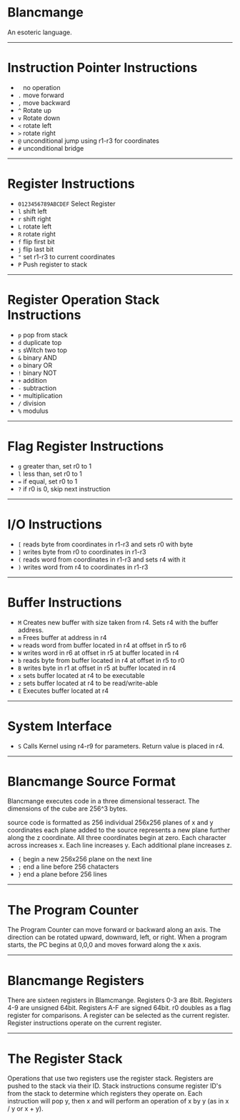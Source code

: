Blancmange
===

An esoteric language.

---

# Instruction Pointer Instructions

* ` `	no operation
* `.`	move forward
* `,`	move backward
* `^`	Rotate up
* `v`	Rotate down
* `<`	rotate left
* `>`	rotate right
* `@`	unconditional jump using r1-r3 for coordinates
* `#`	unconditional bridge

---

# Register Instructions

* `0123456789ABCDEF` Select Register
* `l`	shift left
* `r`	shift right
* `L`	rotate left
* `R`	rotate right
* `f`	flip first bit
* `j`	flip last bit
* `"`	set r1-r3 to current coordinates
* `P`	Push register to stack

---

# Register Operation Stack Instructions

* `p`	pop from stack
* `d`	duplicate top
* `s`	sWitch two top
* `&`	binary AND
* `o`	binary OR
* `!`	binary NOT
* `+`	addition
* `-`	subtraction
* `*`	multiplication
* `/`	division
* `%`	modulus

---

# Flag Register Instructions

* `g`	greater than, set r0 to 1
* `l`	less than, set r0 to 1
* `=`	if equal, set r0 to 1
* `?`	if r0 is 0, skip next instruction

---

# I/O Instructions

* `[`	reads byte from coordinates in r1-r3 and sets r0 with byte
* `]`	writes byte from r0 to coordinates in r1-r3
* `(`	reads word from coordinates in r1-r3 and sets r4 with it
* `)`	writes word from r4 to coordinates in r1-r3

---

# Buffer Instructions

* `M`	Creates new buffer with size taken from r4. Sets r4 with the buffer address.
* `m`	Frees buffer at address in r4
* `w`	reads word from buffer located in r4 at offset in r5 to r6
* `W`	writes word in r6 at offset in r5 at buffer located in r4
* `b`	reads byte from buffer located in r4 at offset in r5 to r0
* `B`	writes byte in r1 at offset in r5 at buffer located in r4
* `x`	sets buffer located at r4 to be executable
* `z`	sets buffer located at r4 to be read/write-able
* `E`	Executes buffer located at r4

---

# System Interface

* `S`	Calls Kernel using r4-r9 for parameters. Return value is placed in r4.

---

# Blancmange Source Format

Blancmange executes code in a three dimensional tesseract.
The dimensions of the cube are 256^3 bytes.

source code is formatted as 256 individual 256x256 planes of x and y coordinates
each plane added to the source represents a new plane further along the z coordinate.
All three coordinates begin at zero.
Each character across increases x.
Each line increases y.
Each additional plane increases z.

* `{`	begin a new 256x256 plane on the next line
* `;`	end a line before 256 chatacters
* `}`	end a plane before 256 lines

---

# The Program Counter

The Program Counter can move forward or backward along an axis.
The direction can be rotated upward, downward, left, or right.
When a program starts, the PC begins at 0,0,0 and moves forward along the x axis.

---

# Blancmange Registers

There are sixteen registers in Blamcmange.
Registers 0-3 are 8bit.
Registers 4-9 are unsigned 64bit.
Registers A-F are signed 64bit.
r0 doubles as a flag register for comparisons.
A register can be selected as the current register.
Register instructions operate on the current register.

---

# The Register Stack

Operations that use two registers use the register stack.
Registers are pushed to the stack via their ID.
Stack instructions consume register ID's from the stack to determine which registers they operate on.
Each instruction will pop y, then x and will perform an operation of x by y (as in x / y or x + y).
